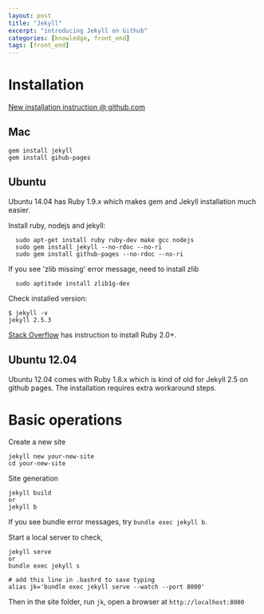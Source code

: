 ```yaml
---
layout: post
title: "Jekyll"
excerpt: "introducing Jekyll on Github"
categories: [knowledge, front_end]
tags: [front_end]
---
```



Installation
=================


[New installation instruction @ github.com](https://help.github.com/articles/setting-up-your-github-pages-site-locally-with-jekyll/#requirements)

## Mac

    gem install jekyll
    gem install gihub-pages

## Ubuntu 

Ubuntu 14.04 has Ruby 1.9.x which makes gem and Jekyll installation much
easier. 

Install ruby, nodejs and jekyll:

      sudo apt-get install ruby ruby-dev make gcc nodejs
      sudo gem install jekyll --no-rdoc --no-ri
      sudo gem install github-pages --no-rdoc --no-ri

If you see 'zlib missing' error message, need to install zlib

      sudo aptitude install zlib1g-dev 


Check installed version: 

    $ jekyll -v
    jekyll 2.5.3

[Stack
Overflow](http://stackoverflow.com/questions/26595620/how-to-install-ruby-2-1-4-on-ubuntu-14-04)
has instruction to install Ruby 2.0+. 

Ubuntu 12.04
---------------
Ubuntu 12.04 comes with Ruby 1.8.x which is kind of old for Jekyll 2.5 on
github pages. The installation requires extra workaround steps.


Basic operations
=================

Create a new site

    jekyll new your-new-site
    cd your-new-site
    
Site generation

    jekyll build 
    or 
    jekyll b

If you see bundle error messages, try `bundle exec jekyll b`. 

Start a local server to check, 
  
    jekyll serve
    or 
    bundle exec jekyll s

    # add this line in .bashrd to save typing
    alias jk='bundle exec jekyll serve --watch --port 8000'

Then in the site folder, run `jk`, open a browser at `http://localhost:8000`

